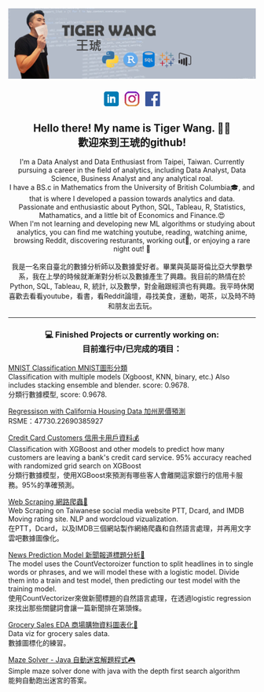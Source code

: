 # ![Tiger Wang header](https://github.com/tiger1026/TigerWang/blob/main/Images/header.png)


<p align='center'>
<a href="https://www.linkedin.com/in/hutigerwang"><img height="30" src="https://github.com/tiger1026/TigerWang/blob/main/icon/linkedin.png?raw=true"></a>&nbsp;&nbsp;
<a href="https://www.instagram.com/tigerr.w"><img height="30" src="https://github.com/tiger1026/TigerWang/blob/main/icon/instagram.png?raw=true"></a>&nbsp;&nbsp;
<a href="https://www.facebook.com/tiger.wang.92"><img height="30" src="https://github.com/tiger1026/TigerWang/blob/main/icon/toppng.com-facebook-logo-608x608.png?raw=true"></a>
</p>

<h2 align="center">Hello there! My name is Tiger Wang. 👋😄 <br /> 歡迎來到王琥的github!</h2>
<p align="center">
  I'm a Data Analyst and Data Enthusiast from Taipei, Taiwan. Currently pursuing a career in the field of analytics, including Data Analyst, Data Science, Business Analyst and any analytical roal. 
  <br /> 
  I have a BS.c in Mathematics from the University of British Columbia🎓, and that is where I developed a passion towards analytics and data. <br /> Passionate and enthusiastic about Python, SQL, Tableau, R, Statistics, Mathamatics, and a little bit of Economics and Finance.😍  
  <br />
  When I'm not learning and developing new ML algorithms or studying about analytics, you can find me watching youtube, reading, watching anime, browsing Reddit, discovering resturants, working out🏀, or enjoying a rare night out! 🍻 
  <br />
  <br />
  我是一名來自臺北的數據分析師以及數據愛好者。畢業與英屬哥倫比亞大學數學系，我在上學的時候就漸漸對分析以及數據產生了興趣。我目前的熱情在於Python, SQL, Tableau, R, 統計, 以及數學，對金融跟經濟也有興趣。我平時休閑喜歡去看看youtube，看書，看Reddit論壇，尋找美食，運動，喝茶，以及時不時和朋友出去玩。
</p>


<hr>

<h3 align="center">💻 Finished Projects or currently working on: <br />
目前進行中/已完成的項目：</h3>

<p>
  <a href="https://github.com/tiger1026/ML-Basics/blob/main/Classification/MNIST.ipynb">MNIST Classification MNIST圖形分類</a>
  <br />
  Classification with multiple models (Xgboost, KNN, binary, etc.) Also includes stacking ensemble and blender. score: 0.9678.
  <br />
  分類行數據模型, score: 0.9678.
</p>

<p>
  <a href="https://github.com/tiger1026/ML-Basics/blob/main/Regression%20-%20Predciting%20Quantity/Regression%20On%20California%20Housing%20Price.ipynb"> Regressison with California Housing Data 加州房價預測</a>
  <br />
  RSME：47730.22690385927
</p>


<p>
  <a href="https://github.com/tiger1026/Credit-Card-Customers">Credit Card Customers 信用卡用戶資料💰</a>
  <br />
  Classification with XGBoost and other models to predict how many customers are leaving a bank's credit card service. 95% accuracy reached with randomized grid search on XGBoost
  <br />
  分類行數據模型，使用XGBoost來預測有哪些客人會離開這家銀行的信用卡服務。95%的準確預測。
</p>

<p>
  <a href="https://github.com/tiger1026/Web-Scraping">Web Scraping 網路爬蟲🔎</a>
    <br />
  Web Scraping on Taiwanese social media website PTT, Dcard, and IMDB Moving rating site. NLP and wordcloud vizualization.
  <br />
  在PTT，Dcard，以及IMDB三個網站製作網絡爬蟲和自然語言處理，并再用文字雲吧數據圖像化。
</p>
  
<p>
  <a href="https://github.com/tiger1026/NewsPredictionModel">News Prediction Model 新聞報道標題分析📃</a>
    <br />
  The model uses the CountVectoroizer function to split headlines in to single words or phrases, and we will model these with a logistic model. Divide them into a train and test model, then predicting our test model with the training model.
  <br />
  使用CountVectorizer來做新聞標題的自然語言處理，在透過logistic regression來找出那些關鍵詞會讓一篇新聞排在第頭條。
</p>

<p>
  <a href="https://github.com/tiger1026/GrocerySalesForcast">Grocery Sales EDA 商場購物資料圖表化🍎</a>
    <br />
  Data viz for grocery sales data.
  <br />
  數據圖標化的練習。
</p>

<p>
  <a href="https://github.com/tiger1026/MazeSolver">Maze Solver - Java 自動迷宮解題程式🎮</a>
    <br />
  Simple maze solver done with java with the depth first search algorithm
  <br />
  能夠自動跑出迷宮的答案。
</p>
  
  
